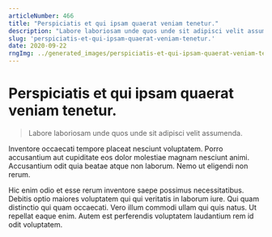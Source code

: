 ```yaml
---
articleNumber: 466
title: "Perspiciatis et qui ipsam quaerat veniam tenetur."
description: "Labore laboriosam unde quos unde sit adipisci velit assumenda."
slug: 'perspiciatis-et-qui-ipsam-quaerat-veniam-tenetur.'
date: 2020-09-22
rngImg: ../generated_images/perspiciatis-et-qui-ipsam-quaerat-veniam-tenetur..jpg
---
```


# Perspiciatis et qui ipsam quaerat veniam tenetur.

> Labore laboriosam unde quos unde sit adipisci velit assumenda.

Inventore occaecati tempore placeat nesciunt voluptatem. Porro accusantium aut cupiditate eos dolor molestiae magnam nesciunt animi. Accusantium odit quia beatae atque non laborum. Nemo ut eligendi non rerum.
 Hic enim odio et esse rerum inventore saepe possimus necessitatibus. Debitis optio maiores voluptatem qui qui veritatis in laborum iure. Qui quam distinctio qui quam occaecati. Vero illum commodi ullam qui quis natus. Ut repellat eaque enim. Autem est perferendis voluptatem laudantium rem id odit voluptatem.
